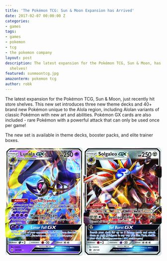 ```yaml
---
title: 'The Pokémon TCG: Sun & Moon Expansion has Arrived'
date: 2017-02-07 00:00:00 Z
categories:
- games
tags:
- games
- pokemon
- tcg
- the pokemon company
layout: post
description: The latest expansion for the Pokémon TCG, Sun & Moon, has arrived on
  shelves!
featured: sunmoontcg.jpg
amazonterm: pokemon tcg
author: robk
---
```


The latest expansion for the Pokémon TCG, Sun & Moon, just recently hit store shelves. This new set introduces three new theme decks and 40+ brand new Pokémon unique to the Alola region, including Alolan variants of classic Pokémon with new art and abilities. Pokémon GX cards are also included - rare Pokémon with a powerful attack that can only be used once per game!

The new set is available in theme decks, booster packs, and elite trainer boxes.

![New GX Cards](/images/pokemontcg/sunmoongx.jpg)
